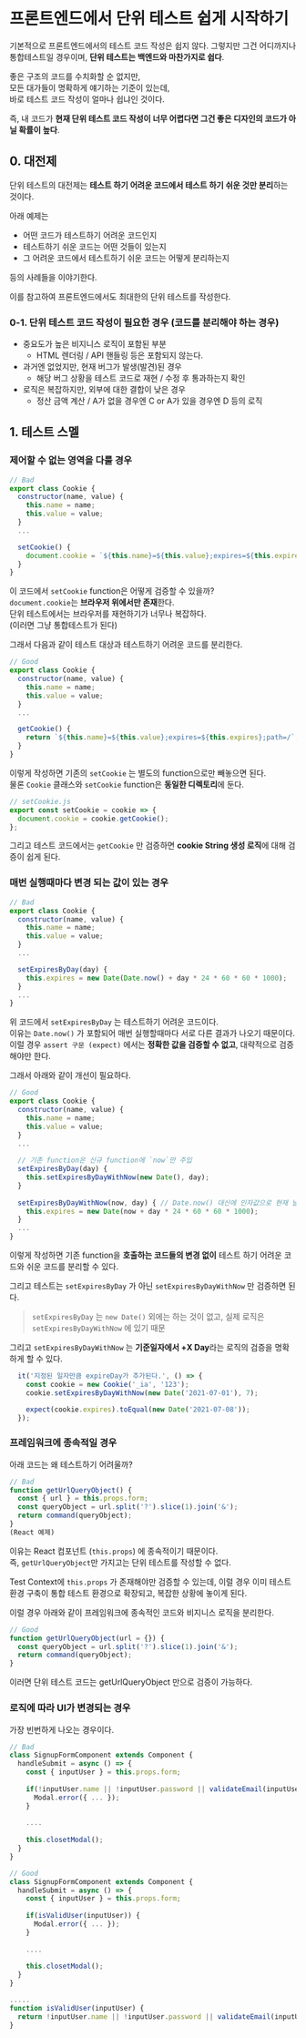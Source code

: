 # 프론트엔드에서 단위 테스트 쉽게 시작하기

기본적으로 프론트엔드에서의 테스트 코드 작성은 쉽지 않다.
그렇지만 그건 어디까지나 통합테스트일 경우이며, **단위 테스트는 백엔드와 마찬가지로 쉽다**.  
  
좋은 구조의 코드를 수치화할 순 없지만,  
모든 대가들이 명확하게 얘기하는 기준이 있는데,  
바로 테스트 코드 작성이 얼마나 쉽냐인 것이다.  
  
즉, 내 코드가 **현재 단위 테스트 코드 작성이 너무 어렵다면 그건 좋은 디자인의 코드가 아닐 확률이 높다**.

## 0. 대전제

단위 테스트의 대전제는 **테스트 하기 어려운 코드에서 테스트 하기 쉬운 것만 분리**하는 것이다.  
  
아래 예제는 

* 어떤 코드가 테스트하기 어려운 코드인지 
* 테스트하기 쉬운 코드는 어떤 것들이 있는지 
* 그 어려운 코드에서 테스트하기 쉬운 코드는 어떻게 분리하는지 
 
등의 사례들을 이야기한다.  
  
이를 참고하여 프론트엔드에서도 최대한의 단위 테스트를 작성한다.

### 0-1. 단위 테스트 코드 작성이 필요한 경우 (코드를 분리해야 하는 경우)

* 중요도가 높은 비지니스 로직이 포함된 부분
    * HTML 렌더링 / API 핸들링 등은 포함되지 않는다.
* 과거엔 없었지만, 현재 버그가 발생(발견)된 경우
    * 해당 버그 상황을 테스트 코드로 재현 / 수정 후 통과하는지 확인
* 로직은 복잡하지만, 외부에 대한 결합이 낮은 경우
    * 정산 금액 계산 / A가 없을 경우엔 C or A가 있을 경우엔 D 등의 로직

## 1. 테스트 스멜

### 제어할 수 없는 영역을 다룰 경우 

```javascript
// Bad
export class Cookie {
  constructor(name, value) {
    this.name = name;
    this.value = value;
  }
  ...

  setCookie() {
    document.cookie = `${this.name}=${this.value};expires=${this.expires};path=/`;
  }
}
```
이 코드에서 `setCookie` function은 어떻게 검증할 수 있을까?  
`document.cookie`는 **브라우저 위에서만 존재**한다.  
단위 테스트에서는 브라우저를 재현하기가 너무나 복잡하다.  
(이러면 그냥 통합테스트가 된다)  
  
그래서 다음과 같이 테스트 대상과 테스트하기 어려운 코드를 분리한다. 

```javascript
// Good
export class Cookie {
  constructor(name, value) {
    this.name = name;
    this.value = value;
  }
  ...

  getCookie() {
    return `${this.name}=${this.value};expires=${this.expires};path=/`;
  }
}
```

이렇게 작성하면 기존의 `setCookie` 는 별도의 function으로만 빼놓으면 된다.  
물론 `Cookie` 클래스와 `setCookie` function은 **동일한 디렉토리**에 둔다.  

```javascript
// setCookie.js
export const setCookie = cookie => {
  document.cookie = cookie.getCookie();
};

```

그리고 테스트 코드에서는 `getCookie` 만 검증하면 **cookie String 생성 로직**에 대해 검증이 쉽게 된다.

### 매번 실행때마다 변경 되는 값이 있는 경우

```javascript
// Bad
export class Cookie {
  constructor(name, value) {
    this.name = name;
    this.value = value;
  }
  ...

  setExpiresByDay(day) {
    this.expires = new Date(Date.now() + day * 24 * 60 * 60 * 1000);
  }
  ...
}
```

위 코드에서 `setExpiresByDay` 는 테스트하기 어려운 코드이다.  
이유는 `Date.now()` 가 포함되어 매번 실행할때마다 서로 다른 결과가 나오기 때문이다.  
이럴 경우 `assert 구문 (expect)` 에서는 **정확한 값을 검증할 수 없고**, 대략적으로 검증해야만 한다. 
  
그래서 아래와 같이 개선이 필요하다.

```javascript
// Good
export class Cookie {
  constructor(name, value) {
    this.name = name;
    this.value = value;
  }
  ...
  
  // 기존 function은 신규 function에 `now`만 주입
  setExpiresByDay(day) {
    this.setExpiresByDayWithNow(new Date(), day); 
  }
  
  setExpiresByDayWithNow(now, day) { // Date.now() 대신에 인자값으로 현재 날짜를 
    this.expires = new Date(now + day * 24 * 60 * 60 * 1000);
  }
  ...
}
```

이렇게 작성하면 기존 function을 **호출하는 코드들의 변경 없이** 테스트 하기 어려운 코드와 쉬운 코드를 분리할 수 있다.  
  
그리고 테스트는 `setExpiresByDay` 가 아닌 `setExpiresByDayWithNow` 만 검증하면 된다.

> `setExpiresByDay` 는 `new Date()` 외에는 하는 것이 없고, 실제 로직은 `setExpiresByDayWithNow` 에 있기 때문

그리고 `setExpiresByDayWithNow` 는 **기준일자에서 +X Day**라는 로직의 검증을 명확하게 할 수 있다.

```javascript
  it('지정된 일자만큼 expireDay가 추가된다.', () => {
    const cookie = new Cookie('_ia', '123');
    cookie.setExpiresByDayWithNow(new Date('2021-07-01'), 7);

    expect(cookie.expires).toEqual(new Date('2021-07-08'));
  });
```

### 프레임워크에 종속적일 경우

아래 코드는 왜 테스트하기 어려울까?

```javascript
// Bad
function getUrlQueryObject() {
  const { url } = this.props.form;
  const queryObject = url.split('?').slice(1).join('&');
  return command(queryObject);
}
(React 예제)
```

이유는 React 컴포넌트 (`this.props`) 에 종속적이기 때문이다.  
즉, `getUrlQueryObject`만 가지고는 단위 테스트를 작성할 수 없다.  
  
Test Context에 `this.props` 가 존재해야만 검증할 수 있는데, 이럴 경우 이미 테스트환경 구축이 통합 테스트 환경으로 확장되고, 복잡한 상황에 놓이게 된다.  
  
이럴 경우 아래와 같이 프레임워크에 종속적인 코드와 비지니스 로직을 분리한다.

```javascript
// Good
function getUrlQueryObject(url = {}) {
  const queryObject = url.split('?').slice(1).join('&');
  return command(queryObject);
}
```

이러면 단위 테스트 코드는 getUrlQueryObject 만으로 검증이 가능하다.

### 로직에 따라 UI가 변경되는 경우

가장 빈번하게 나오는 경우이다.

```javascript
// Bad
class SignupFormComponent extends Component {
  handleSubmit = async () => {
    const { inputUser } = this.props.form;
    
    if(!inputUser.name || !inputUser.password || validateEmail(inputUser.email)) {
      Modal.error({ ... });
    }
    
    ....
    
    this.closetModal();
  }
}
```
 

```javascript
// Good
class SignupFormComponent extends Component {
  handleSubmit = async () => {
    const { inputUser } = this.props.form;
    
    if(isValidUser(inputUser)) {
      Modal.error({ ... });
    }
    
    ....
    
    this.closetModal();
  }
}

.....
function isValidUser(inputUser) {
  return !inputUser.name || !inputUser.password || validateEmail(inputUser.email)
}
```